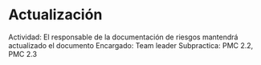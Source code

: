 # Actualización

Actividad: El responsable de la documentación de riesgos mantendrá actualizado el documento
Encargado: Team leader
Subpractica: PMC 2.2, PMC 2.3